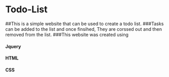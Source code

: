 # Todo-List

##This is a simple website that can be used to create a todo list. 
###Tasks can be added to the list and once finsihed, They are corssed out and then removed from the list. 
###This website was created using 
####  Jquery
####  HTML 
####  CSS
